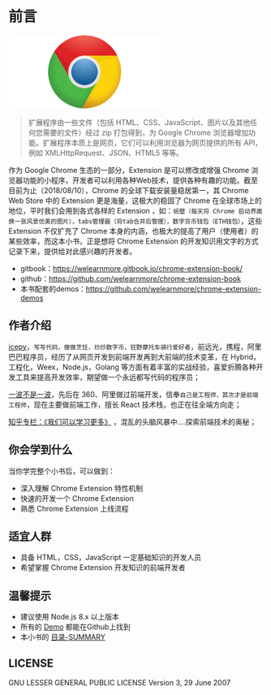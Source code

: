 # 前言

<img width="300" src="./doc/images/logo_google_developers.png" />


> 扩展程序由一些文件（包括 HTML、CSS、JavaScript、图片以及其他任何您需要的文件）经过 zip 打包得到，为 Google Chrome 浏览器增加功能。扩展程序本质上是网页，它们可以利用浏览器为网页提供的所有 API，例如 XMLHttpRequest、JSON、HTML5 等等。

作为 Google Chrome 生态的一部分，Extension 是可以修改或增强 Chrome 浏览器功能的小程序，开发者可以利用各种Web技术，提供各种有趣的功能。截至目前为止（2018/08/10），Chrome 的全球下载安装量稳居第一，其 Chrome Web Store 中的 Extension 更是海量，这极大的稳固了 Chrome 在全球市场上的地位，平时我们会用到各式各样的 Extension ，如：`纸壁（每天将 Chrome 启动界面换一张风景优美的图片），tabs管理器（将tab合并后管理），数字货币钱包（ETH钱包）`，这些 Extension 不仅扩充了 Chrome 本身的内涵，也极大的提高了用户（使用者）的某些效率，而这本小书，正是想将 Chrome Extension 的开发知识用文字的方式记录下来，提供给对此感兴趣的开发者。

- gitbook：https://welearnmore.gitbook.io/chrome-extension-book/
- github：https://github.com/welearnmore/chrome-extension-book
- 本书配套的demos：https://github.com/welearnmore/chrome-extension-demos


## 作者介绍

[icepy](https://github.com/icepy)，`写写代码，做做烹饪，炒炒数字币，狂野摩托车骑行爱好者`，前远光，携程，阿里巴巴程序员，经历了从网页开发到前端开发再到大前端的技术变革，在 Hybrid，工程化，Weex，Node.js，Golang 等方面有着丰富的实战经验，喜爱折腾各种开发工具来提高开发效率，期望做一个永远都写代码的程序员；

[一波不是一波](https://github.com/riskers)，先后在 360、阿里做过前端开发，信奉`自己是工程师，其次才是前端工程师`，现在主要做前端工作，擅长 React 技术栈，也正在往全端方向走；

[知乎专栏：《我们可以学习更多》](https://zhuanlan.zhihu.com/fed-talk) ，混乱的头脑风暴中....探索前端技术的奥秘；

## 你会学到什么

当你学完整个小书后，可以做到：

* 深入理解 Chrome Extension 特性机制
* 快速的开发一个 Chrome Extension
* 熟悉 Chrome Extension 上线流程

## 适宜人群

* 具备 HTML，CSS，JavaScript 一定基础知识的开发人员
* 希望掌握 Chrome Extension 开发知识的前端开发者

## 温馨提示

* 建议使用 Node.js 8.x 以上版本
* 所有的 [Demo](https://github.com/welearnmore/chrome-extension-demos) 都能在Github上找到
* 本小书的 [目录-SUMMARY](./doc/SUMMARY.md)

## LICENSE

GNU LESSER GENERAL PUBLIC LICENSE Version 3, 29 June 2007